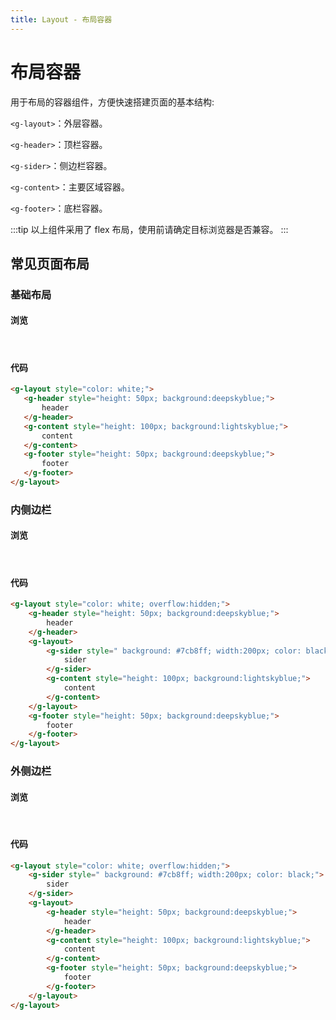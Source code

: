 ```yaml
---
title: Layout - 布局容器
---
```

# 布局容器

用于布局的容器组件，方便快速搭建页面的基本结构:

`<g-layout>`：外层容器。

`<g-header>`：顶栏容器。

`<g-sider>`：侧边栏容器。

`<g-content>`：主要区域容器。

`<g-footer>`：底栏容器。

:::tip
以上组件采用了 flex 布局，使用前请确定目标浏览器是否兼容。
:::

## 常见页面布局

### 基础布局

#### 浏览
<br/>
<ClientOnly>
<layout-demo-1></layout-demo-1>
</ClientOnly>

#### 代码
```html
<g-layout style="color: white;">
   <g-header style="height: 50px; background:deepskyblue;">
       header
   </g-header>
   <g-content style="height: 100px; background:lightskyblue;">
       content
   </g-content>
   <g-footer style="height: 50px; background:deepskyblue;">
       footer
   </g-footer>
</g-layout>
```
### 内侧边栏

#### 浏览
<br/>
<ClientOnly>
<layout-demo-2></layout-demo-2>
</ClientOnly>

#### 代码
```html
<g-layout style="color: white; overflow:hidden;">
    <g-header style="height: 50px; background:deepskyblue;">
        header
    </g-header>
    <g-layout>
        <g-sider style=" background: #7cb8ff; width:200px; color: black;">
            sider
        </g-sider>
        <g-content style="height: 100px; background:lightskyblue;">
            content
        </g-content>
    </g-layout>
    <g-footer style="height: 50px; background:deepskyblue;">
        footer
    </g-footer>
</g-layout>
```
### 外侧边栏

#### 浏览
<br/>
<ClientOnly>
<layout-demo-3></layout-demo-3>
</ClientOnly>

#### 代码
```html
<g-layout style="color: white; overflow:hidden;">
    <g-sider style=" background: #7cb8ff; width:200px; color: black;">
        sider
    </g-sider>
    <g-layout>
        <g-header style="height: 50px; background:deepskyblue;">
            header
        </g-header>
        <g-content style="height: 100px; background:lightskyblue;">
            content
        </g-content>
        <g-footer style="height: 50px; background:deepskyblue;">
            footer
        </g-footer>
    </g-layout>
</g-layout>
```